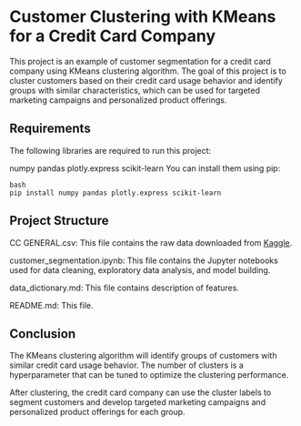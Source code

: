 # Customer Clustering with KMeans for a Credit Card Company
This project is an example of customer segmentation for a credit card company using KMeans clustering algorithm. The goal of this project is to cluster customers based on their credit card usage behavior and identify groups with similar characteristics, which can be used for targeted marketing campaigns and personalized product offerings.


## Requirements
The following libraries are required to run this project:

numpy
pandas
plotly.express
scikit-learn
You can install them using pip:
```
bash
pip install numpy pandas plotly.express scikit-learn
```
## Project Structure
CC GENERAL.csv: This file contains the raw data downloaded from [Kaggle](https://www.kaggle.com/datasets/arjunbhasin2013/ccdata).

customer_segmentation.ipynb: This file contains the Jupyter notebooks used for data cleaning, exploratory data analysis, and model building.

data_dictionary.md: This file contains description of features.

README.md: This file.

## Conclusion
The KMeans clustering algorithm will identify groups of customers with similar credit card usage behavior. The number of clusters is a hyperparameter that can be tuned to optimize the clustering performance.

After clustering, the credit card company can use the cluster labels to segment customers and develop targeted marketing campaigns and personalized product offerings for each group.
